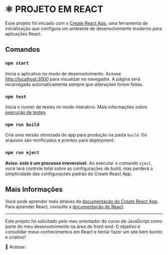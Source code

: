 # ⚛ PROJETO EM REACT
Esse projeto foi iniciado com o [Create React App](https://github.com/facebook/create-react-app), uma ferramenta de inicialização que configura um ambiente de desenvolvimento moderno para aplicações React.

## Comandos 

### `npm start`
Inicia o aplicativo no modo de desenvolvimento. Acesse [http://localhost:3000](http://localhost:3000) para visualizar no navegador. A página será recarregada automaticamente sempre que alterações forem feitas.

### `npm test`
Inicia o runner de testes no modo interativo. Mais informações sobre [execução de testes](https://facebook.github.io/create-react-app/docs/running-tests).

### `npm run build`
Cria uma versão otimizada do app para produção na pasta `build`. Os arquivos são minificados e prontos para deployment.

### `npm run eject`
**Aviso: este é um processo irreversível.** Ao executar o comando `eject`, você terá controle total sobre as configurações de build, mas perderá a simplicidade das configurações padrão do Create React App.

## Mais Informações

Você pode aprender mais através da [documentação do Create React App](https://facebook.github.io/create-react-app/docs/getting-started). Para aprender React, consulte a [documentação do React](https://reactjs.org/).

---
Este projeto foi solicitado pelo meu orientador do curso de JavaScript como parte do meu desenvolvimento na área de front-end. 
O objetivo é consolidar meus conhecimentos em React e tentar fazer um site bem bonito e criativo!´

🔗 Acesse: 
